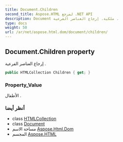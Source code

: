 ```yaml
---
title: Document.Children
second_title: Aspose.HTML لمرجع .NET API
description: Document ملكية. إرجاع العناصر الفرعية .
type: docs
weight: 50
url: /ar/net/aspose.html.dom/document/children/
---
```

## Document.Children property

إرجاع العناصر الفرعية .

```csharp
public HTMLCollection Children { get; }
```

### Property_Value

الأطفال .

### أنظر أيضا

* class [HTMLCollection](../../../aspose.html.collections/htmlcollection/)
* class [Document](../)
* مساحة الاسم [Aspose.Html.Dom](../../document/)
* المجسم [Aspose.HTML](../../../)


